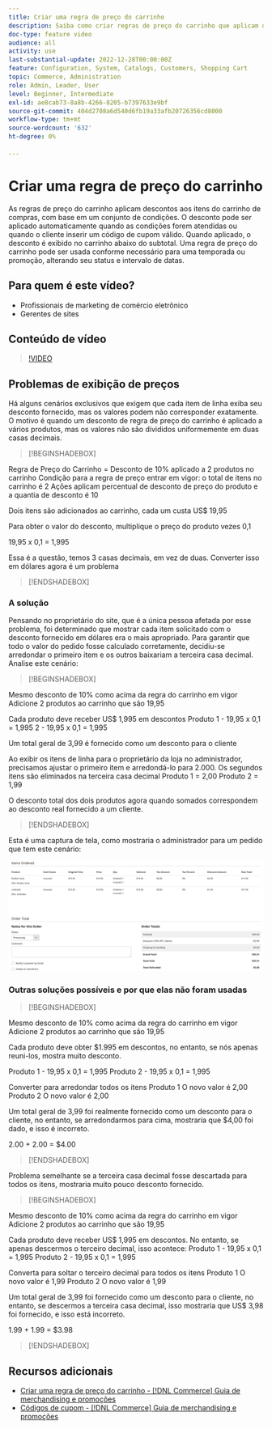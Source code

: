 ```yaml
---
title: Criar uma regra de preço do carrinho
description: Saiba como criar regras de preço do carrinho que aplicam descontos no carrinho com base em um conjunto de condições.
doc-type: feature video
audience: all
activity: use
last-substantial-update: 2022-12-28T00:00:00Z
feature: Configuration, System, Catalogs, Customers, Shopping Cart
topic: Commerce, Administration
role: Admin, Leader, User
level: Beginner, Intermediate
exl-id: ae8cab73-8a8b-4266-8205-b7397633e9bf
source-git-commit: 404d2708a6d540d6fb19a33afb20726356cd8000
workflow-type: tm+mt
source-wordcount: '632'
ht-degree: 0%

---
```


# Criar uma regra de preço do carrinho

As regras de preço do carrinho aplicam descontos aos itens do carrinho de compras, com base em um conjunto de condições. O desconto pode ser aplicado automaticamente quando as condições forem atendidas ou quando o cliente inserir um código de cupom válido. Quando aplicado, o desconto é exibido no carrinho abaixo do subtotal. Uma regra de preço do carrinho pode ser usada conforme necessário para uma temporada ou promoção, alterando seu status e intervalo de datas.

## Para quem é este vídeo?

- Profissionais de marketing de comércio eletrônico
- Gerentes de sites

## Conteúdo de vídeo

>[!VIDEO](https://video.tv.adobe.com/v/343835?quality=12&learn=on)

## Problemas de exibição de preços

Há alguns cenários exclusivos que exigem que cada item de linha exiba seu desconto fornecido, mas os valores podem não corresponder exatamente. O motivo é quando um desconto de regra de preço do carrinho é aplicado a vários produtos, mas os valores não são divididos uniformemente em duas casas decimais.

>[!BEGINSHADEBOX]

Regra de Preço do Carrinho = Desconto de 10% aplicado a 2 produtos no carrinho Condição para a regra de preço entrar em vigor: o total de itens no carrinho é 2 Ações aplicam percentual de desconto de preço do produto e a quantia de desconto é 10

Dois itens são adicionados ao carrinho, cada um custa US$ 19,95

Para obter o valor do desconto, multiplique o preço do produto vezes 0,1

19,95 x 0,1 = 1,995

Essa é a questão, temos 3 casas decimais, em vez de duas. Converter isso em dólares agora é um problema

>[!ENDSHADEBOX]

### A solução

Pensando no proprietário do site, que é a única pessoa afetada por esse problema, foi determinado que mostrar cada item solicitado com o desconto fornecido em dólares era o mais apropriado. Para garantir que todo o valor do pedido fosse calculado corretamente, decidiu-se arredondar o primeiro item e os outros baixariam a terceira casa decimal. Analise este cenário:

>[!BEGINSHADEBOX]

Mesmo desconto de 10% como acima da regra do carrinho em vigor Adicione 2 produtos ao carrinho que são 19,95

Cada produto deve receber US$ 1,995 em descontos Produto 1 - 19,95 x 0,1 = 1,995 2 - 19,95 x 0,1 = 1,995

Um total geral de 3,99 é fornecido como um desconto para o cliente

Ao exibir os itens de linha para o proprietário da loja no administrador, precisamos ajustar o primeiro item e arredondá-lo para 2.000. Os segundos itens são eliminados na terceira casa decimal Produto 1 = 2,00 Produto 2 = 1,99

O desconto total dos dois produtos agora quando somados correspondem ao desconto real fornecido a um cliente.
>[!ENDSHADEBOX]

Esta é uma captura de tela, como mostraria o administrador para um pedido que tem este cenário:

![Exibição do administrador mostrando itens solicitados com valores diferentes](../assets/commerce-admin-cart-price-rule-values-different.png)

### Outras soluções possíveis e por que elas não foram usadas

>[!BEGINSHADEBOX]

Mesmo desconto de 10% como acima da regra do carrinho em vigor Adicione 2 produtos ao carrinho que são 19,95

Cada produto deve obter $1.995 em descontos, no entanto, se nós apenas reuni-los, mostra muito desconto.

Produto 1 - 19,95 x 0,1 = 1,995 Produto 2 - 19,95 x 0,1 = 1,995

Converter para arredondar todos os itens Produto 1 O novo valor é 2,00 Produto 2 O novo valor é 2,00

Um total geral de 3,99 foi realmente fornecido como um desconto para o cliente, no entanto, se arredondarmos para cima, mostraria que $4,00 foi dado, e isso é incorreto.

2.00 + 2.00 = $4.00

>[!ENDSHADEBOX]

Problema semelhante se a terceira casa decimal fosse descartada para todos os itens, mostraria muito pouco desconto fornecido.

>[!BEGINSHADEBOX]

Mesmo desconto de 10% como acima da regra do carrinho em vigor Adicione 2 produtos ao carrinho que são 19,95

Cada produto deve receber US$ 1,995 em descontos. No entanto, se apenas descermos o terceiro decimal, isso acontece: Produto 1 - 19,95 x 0,1 = 1,995 Produto 2 - 19,95 x 0,1 = 1,995

Converta para soltar o terceiro decimal para todos os itens Produto 1 O novo valor é 1,99 Produto 2 O novo valor é 1,99

Um total geral de 3,99 foi fornecido como um desconto para o cliente, no entanto, se descermos a terceira casa decimal, isso mostraria que US$ 3,98 foi fornecido, e isso está incorreto.

1.99 + 1.99 = $3.98

>[!ENDSHADEBOX]


## Recursos adicionais

- [Criar uma regra de preço do carrinho - [!DNL Commerce] Guia de merchandising e promoções](https://experienceleague.adobe.com/docs/commerce-admin/marketing/promotions/cart-rules/price-rules-cart-create.html)
- [Códigos de cupom - [!DNL Commerce] Guia de merchandising e promoções](https://experienceleague.adobe.com/docs/commerce-admin/marketing/promotions/cart-rules/price-rules-cart-coupon.html)
